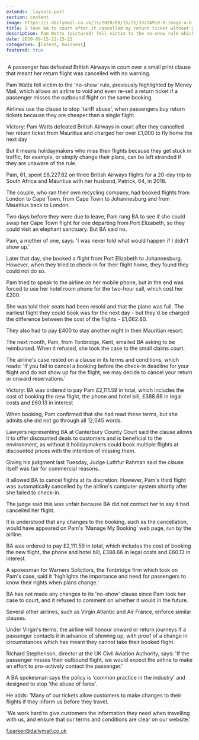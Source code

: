 ```yaml
---
extends: _layouts.post
section: content
image: https://i.dailymail.co.uk/1s/2020/09/15/21/33224918-0-image-a-6_1600201624387.jpg 
title: I took BA to court after it cancelled my return ticket without warning 
description: Pam Watts (pictured) fell victim to the no-show rule which allows an airline to void and even re-sell a return ticket if a passenger misses the outbound flight on the same booking. 
date: 2020-09-15-22-15-22 
categories: [latest, business] 
featured: true 
--- 
```

 A passenger has defeated British Airways in court over a small print clause that meant her return flight was cancelled with no warning.

Pam Watts fell victim to the 'no-show' rule, previously highlighted by Money Mail, which allows an airline to void and even re-sell a return ticket if a passenger misses the outbound flight on the same booking.

Airlines use the clause to stop 'tariff abuse', when passengers buy return tickets because they are cheaper than a single flight.

Victory: Pam Watts defeated British Airways in court after they cancelled her return ticket from Mauritius and charged her over £1,000 to fly home the next day

But it means holidaymakers who miss their flights because they get stuck in traffic, for example, or simply change their plans, can be left stranded if they are unaware of the rule.

Pam, 61, spent £8,227.82 on three British Airways flights for a 20-day trip to South Africa and Mauritius with her husband, Patrick, 64, in 2018.

The couple, who ran their own recycling company, had booked flights from London to Cape Town, from Cape Town to Johannesburg and from Mauritius back to London.

Two days before they were due to leave, Pam rang BA to see if she could swap her Cape Town flight for one departing from Port Elizabeth, so they could visit an elephant sanctuary. But BA said no.

Pam, a mother of one, says: 'I was never told what would happen if I didn't show up.'

Later that day, she booked a flight from Port Elizabeth to Johannesburg. However, when they tried to check-in for their flight home, they found they could not do so. 

Pam tried to speak to the airline on her mobile phone, but in the end was forced to use her hotel room phone for the two-hour call, which cost her £200.

She was told their seats had been resold and that the plane was full. The earliest flight they could book was for the next day - but they'd be charged the difference between the cost of the flights - £1,062.80.

They also had to pay £400 to stay another night in their Mauritian resort.

The next month, Pam, from Tonbridge, Kent, emailed BA asking to be reimbursed. When it refused, she took the case to the small claims court.

The airline's case rested on a clause in its terms and conditions, which reads: 'If you fail to cancel a booking before the check-in deadline for your flight and do not show up for the flight, we may decide to cancel your return or onward reservations.'

Victory: BA was ordered to pay Pam £2,111.59 in total, which includes the cost of booking the new flight, the phone and hotel bill, £388.66 in legal costs and £60.13 in interest

When booking, Pam confirmed that she had read these terms, but she admits she did not go through all 12,045 words.

Lawyers representing BA at Canterbury County Court said the clause allows it to offer discounted deals to customers and is beneficial to the environment, as without it holidaymakers could book multiple flights at discounted prices with the intention of missing them.

Giving his judgment last Tuesday, Judge Luthfur Rahman said the clause itself was fair for commercial reasons. 

It allowed BA to cancel flights at its discretion. However, Pam's third flight was automatically cancelled by the airline's computer system shortly after she failed to check-in.

The judge said this was unfair because BA did not contact her to say it had cancelled her flight.

It is understood that any changes to the booking, such as the cancellation, would have appeared on Pam's 'Manage My Booking' web page, run by the airline.

BA was ordered to pay £2,111.59 in total, which includes the cost of booking the new flight, the phone and hotel bill, £388.66 in legal costs and £60.13 in interest.

A spokesman for Warners Solicitors, the Tonbridge firm which took on Pam's case, said it 'highlights the importance and need for passengers to know their rights when plans change.'

BA has not made any changes to its 'no-show' clause since Pam took her case to court, and it refused to comment on whether it would in the future.

Several other airlines, such as Virgin Atlantic and Air France, enforce similar clauses.

Under Virgin's terms, the airline will honour onward or return journeys if a passenger contacts it in advance of showing up, with proof of a change in circumstances which has meant they cannot take their booked flight.

Richard Stephenson, director at the UK Civil Aviation Authority, says: 'If the passenger misses their outbound flight, we would expect the airline to make an effort to pro-actively contact the passenger.'

A BA spokesman says the policy is 'common practice in the industry' and designed to stop 'the abuse of fares'.

He adds: 'Many of our tickets allow customers to make changes to their flights if they inform us before they travel.

'We work hard to give customers the information they need when travelling with us, and ensure that our terms and conditions are clear on our website.'

f.parker@dailymail.co.uk

